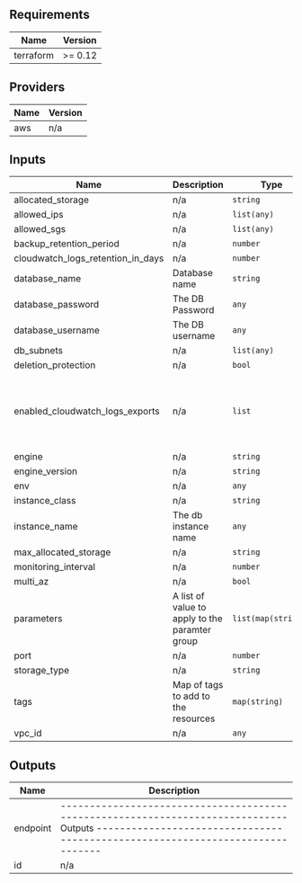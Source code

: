 ## Requirements

| Name | Version |
|------|---------|
| terraform | >= 0.12 |

## Providers

| Name | Version |
|------|---------|
| aws | n/a |

## Inputs

| Name | Description | Type | Default | Required |
|------|-------------|------|---------|:--------:|
| allocated\_storage | n/a | `string` | `""` | no |
| allowed\_ips | n/a | `list(any)` | `[]` | no |
| allowed\_sgs | n/a | `list(any)` | `[]` | no |
| backup\_retention\_period | n/a | `number` | `30` | no |
| cloudwatch\_logs\_retention\_in\_days | n/a | `number` | `30` | no |
| database\_name | Database name | `string` | `"test"` | no |
| database\_password | The DB Password | `any` | n/a | yes |
| database\_username | The DB username | `any` | n/a | yes |
| db\_subnets | n/a | `list(any)` | n/a | yes |
| deletion\_protection | n/a | `bool` | `false` | no |
| enabled\_cloudwatch\_logs\_exports | n/a | `list` | <pre>[<br>  "audit",<br>  "error",<br>  "general",<br>  "slowquery"<br>]</pre> | no |
| engine | n/a | `string` | `"mysql"` | no |
| engine\_version | n/a | `string` | `"5.7.22"` | no |
| env | n/a | `any` | n/a | yes |
| instance\_class | n/a | `string` | `"db.t2.micro"` | no |
| instance\_name | The db instance name | `any` | n/a | yes |
| max\_allocated\_storage | n/a | `string` | `""` | no |
| monitoring\_interval | n/a | `number` | `0` | no |
| multi\_az | n/a | `bool` | `false` | no |
| parameters | A list of value to apply to the paramter group | `list(map(string))` | `[]` | no |
| port | n/a | `number` | `3306` | no |
| storage\_type | n/a | `string` | `"gp2"` | no |
| tags | Map of tags to add to the resources | `map(string)` | `{}` | no |
| vpc\_id | n/a | `any` | n/a | yes |

## Outputs

| Name | Description |
|------|-------------|
| endpoint | ------------------------------------------------------------------------------ Outputs ------------------------------------------------------------------------------ |
| id | n/a |

